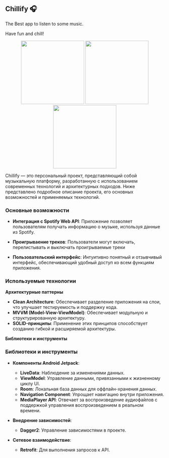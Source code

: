 ## Chillify 🎧

The Best app to listen to some music.

Have fun and chill!

<div align="center">
  <img src="https://github.com/user-attachments/assets/7cab4089-8eb4-4d10-85c6-aec4acbbe46a" width="200" />
  <img src="https://github.com/user-attachments/assets/f6a96eda-7305-4157-a423-9c4aca92127a" width="200" />
  <img src="https://github.com/user-attachments/assets/58d9ae98-83e4-43ca-9290-abb582d6181e" width="200" />
</div>

Chillify — это персональный проект, представляющий собой музыкальную платформу, разработанную с использованием современных технологий и архитектурных подходов. Ниже представлено подробное описание проекта, его основных возможностей и применяемых технологий.

### Основные возможности

- **Интеграция с Spotify Web API**: Приложение позволяет пользователям получать информацию о музыке, используя данные из Spotify.

- **Проигрываение треков**: Пользователи могут включать, перелистывать и выключать проигрываемые треки
  
- **Пользовательский интерфейс**: Интуитивно понятный и отзывчивый интерфейс, обеспечивающий удобный доступ ко всем функциям приложения.

### Используемые технологии

**Архитектурные паттерны**

- **Clean Architecture**: Обеспечивает разделение приложения на слои, что улучшает тестируемость и поддержку кода.
- **MVVM (Model-View-ViewModel)**: Обеспечивает модульную и структурированную архитектуру.
- **SOLID-принципы**: Применение этих принципов способствует созданию гибкой и расширяемой архитектуры.

**Библиотеки и инструменты**

### **Библиотеки и инструменты**
- **Компоненты Android Jetpack**:
  - **LiveData**: Наблюдение за изменениями данных.
  - **ViewModel**: Управление данными, привязанными к жизненному циклу UI.
  - **Room**: Локальная база данных для оффлайн-хранения данных.
  - **Navigation Component**: Упрощает навигацию внутри приложения.
  - **MediaPlayer API**: Отвечает за воспроизведение аудиофайлов с поддержкой управления воспроизведением в реальном времени.

- **Внедрение зависимостей**:
  - **Dagger2**: Управление зависимостями в проекте.

- **Сетевое взаимодействие**:
  - **Retrofit**: Для выполнения запросов к API.
